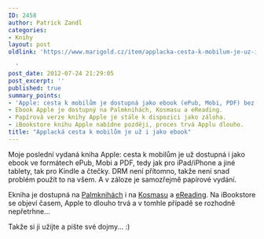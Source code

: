 ```yaml
---
ID: 2458
author: Patrick Zandl
categories:
- Knihy
layout: post
oldlink: 'https://www.marigold.cz/item/applacka-cesta-k-mobilum-je-uz-i-jako-ebook

  '
post_date: 2012-07-24 21:29:05
post_excerpt: ''
published: true
summary_points:
- 'Apple: cesta k mobilům je dostupná jako ebook (ePub, Mobi, PDF) bez DRM.'
- Ebook Apple je dostupný na Palmknihách, Kosmasu a eReading.
- Papírová verze knihy Apple je stále k dispozici jako záloha.
- iBookstore knihu Apple nabídne později, proces trvá Applu dlouho.
title: "Applacká cesta k mobilům je už i jako ebook"
---
```


<p> Moje poslední vydaná kniha Apple: cesta k mobilům je už dostupná i jako ebook ve formátech ePub, Mobi a PDF, tedy jak pro iPad/iPhone a jiné tablety, tak pro Kindle a čtečky. DRM není přítomno, takže není snad problém použít to na všem. A v záloze je samozřejmě papírové vydání.</p>


<p>Ekniha je dostupná na <a href="http://palmknihy.cz/web/kniha/apple-cesta-k-mobilum">Palmknihách</a> i na <a href="http://www.kosmas.cz/knihy/173090/apple-cesta-k-mobilum/" target="_self" title="">Kosmasu</a> a <a href="http://www.ereading.cz/cs/eknihy/4301/apple-cesta-k-mobilum" target="_self" title="">eReading</a>. Na iBookstore se objeví časem, Apple to dlouho trvá a v tomhle případě se rozhodně nepřetrhne... </p>
<p>Takže si ji užijte a pište své dojmy... :)</p>
<p>&nbsp;</p>